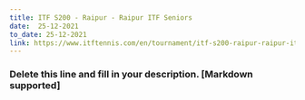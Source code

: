 ```yaml
---
title: ITF S200 - Raipur - Raipur ITF Seniors
date:  25-12-2021  
to_date: 25-12-2021
link: https://www.itftennis.com/en/tournament/itf-s200-raipur-raipur-itf-seniors/ind/2021/s-s200-ind-10a-2021/
---
```


### Delete this line and fill in your description. [Markdown supported]
